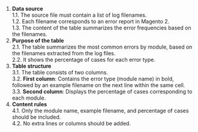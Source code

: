 <!-- 2024-10-08 Dmitrii Fediuk https://upwork.com/fl/mage2pro
«Document the rules for generating statistics based on `mage2pro/core` reports about Magento 2 errors»:
https://github.com/dmitrii-fediuk/chatgpt/issues/7 -->
1. **Data source**  
   1.1. The source file must contain a list of log filenames.  
   1.2. Each filename corresponds to an error report in Magento 2.  
   1.3. The content of the table summarizes the error frequencies based on the filenames.
2. **Purpose of the table**  
   2.1. The table summarizes the most common errors by module, based on the filenames extracted from the log files.  
   2.2. It shows the percentage of cases for each error type.
3. **Table structure**  
   3.1. The table consists of two columns.  
   3.2. **First column**: Contains the error type (module name) in bold, followed by an example filename on the next line within the same cell.  
   3.3. **Second column**: Displays the percentage of cases corresponding to each module.
4. **Content rules**  
   4.1. Only the module name, example filename, and percentage of cases should be included.  
   4.2. No extra lines or columns should be added.